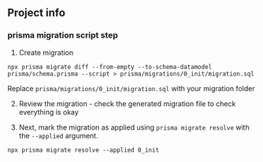 ## Project info

### prisma migration script step
1. Create migration

`npx prisma migrate diff --from-empty --to-schema-datamodel prisma/schema.prisma --script > prisma/migrations/0_init/migration.sql`

Replace `prisma/migrations/0_init/migration.sql` with your migration folder

2. Review the migration - check the generated migration file to check everything is okay

3. Next, mark the migration as applied using `prisma migrate resolve` with the `--applied` argument.

`npx prisma migrate resolve --applied 0_init`
